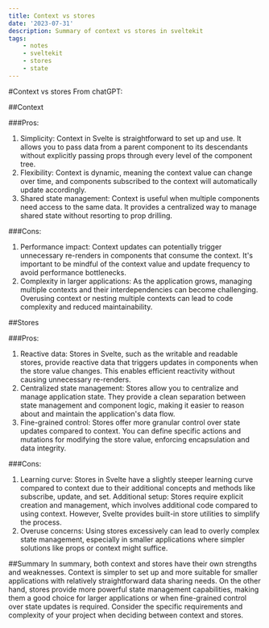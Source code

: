 ```yaml
---
title: Context vs stores
date: '2023-07-31'
description: Summary of context vs stores in sveltekit
tags:
    - notes
    - sveltekit
    - stores
    - state
---
```


#Context vs stores
From chatGPT:

##Context

###Pros:

1. Simplicity: Context in Svelte is straightforward to set up and use. It allows you to pass data from a parent component to its descendants without explicitly passing props through every level of the component tree.
2. Flexibility: Context is dynamic, meaning the context value can change over time, and components subscribed to the context will automatically update accordingly.
3. Shared state management: Context is useful when multiple components need access to the same data. It provides a centralized way to manage shared state without resorting to prop drilling.

###Cons:

1. Performance impact: Context updates can potentially trigger unnecessary re-renders in components that consume the context. It's important to be mindful of the context value and update frequency to avoid performance bottlenecks.
2. Complexity in larger applications: As the application grows, managing multiple contexts and their interdependencies can become challenging. Overusing context or nesting multiple contexts can lead to code complexity and reduced maintainability.

##Stores

###Pros:

1. Reactive data: Stores in Svelte, such as the writable and readable stores, provide reactive data that triggers updates in components when the store value changes. This enables efficient reactivity without causing unnecessary re-renders.
2. Centralized state management: Stores allow you to centralize and manage application state. They provide a clean separation between state management and component logic, making it easier to reason about and maintain the application's data flow.
3. Fine-grained control: Stores offer more granular control over state updates compared to context. You can define specific actions and mutations for modifying the store value, enforcing encapsulation and data integrity.

###Cons:

1. Learning curve: Stores in Svelte have a slightly steeper learning curve compared to context due to their additional concepts and methods like subscribe, update, and set.
   Additional setup: Stores require explicit creation and management, which involves additional code compared to using context. However, Svelte provides built-in store utilities to simplify the process.
2. Overuse concerns: Using stores excessively can lead to overly complex state management, especially in smaller applications where simpler solutions like props or context might suffice.

##Summary
In summary, both context and stores have their own strengths and weaknesses. Context is simpler to set up and more suitable for smaller applications with relatively straightforward data sharing needs. On the other hand, stores provide more powerful state management capabilities, making them a good choice for larger applications or when fine-grained control over state updates is required. Consider the specific requirements and complexity of your project when deciding between context and stores.

